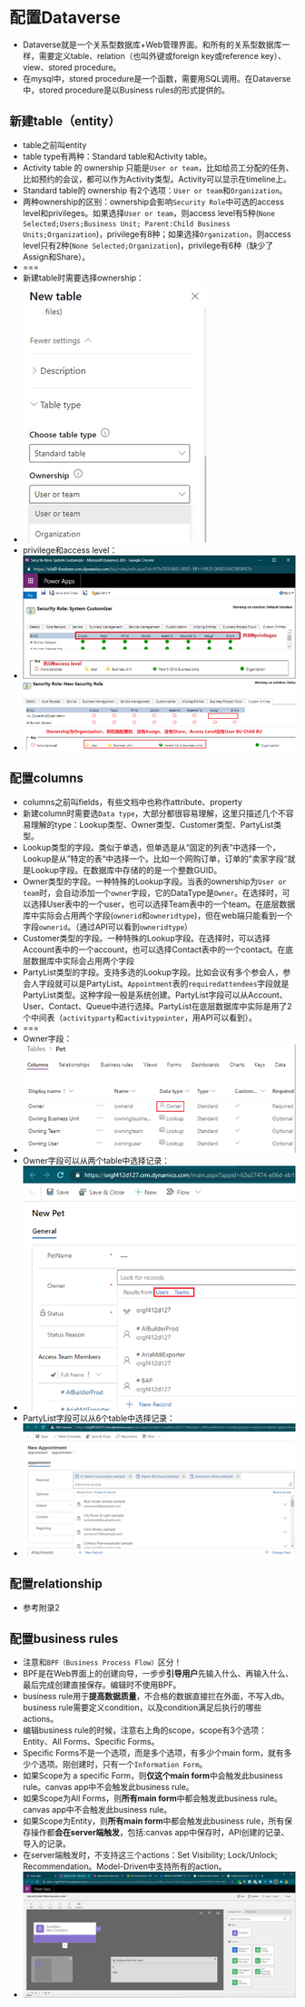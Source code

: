 # 配置Dataverse
+ Dataverse就是一个关系型数据库+Web管理界面。和所有的关系型数据库一样，需要定义table、relation（也叫外键或foreign key或reference key）、view、stored procedure。
+ 在mysql中，stored procedure是一个函数，需要用SQL调用。在Dataverse中，stored procedure是以Business rules的形式提供的。

## 新建table（entity）
+ table之前叫entity
+ table type有两种：Standard table和Activity table。
+ Activity table 的 ownership 只能是`User or team`，比如给员工分配的任务、比如预约的会议，都可以作为Activity类型。Activity可以显示在timeline上。
+ Standard table的 ownership 有2个选项：`User or team`和`Organization`。
+ 两种ownership的区别：ownership会影响`Security Role`中可选的access level和privileges。如果选择`User or team`，则access level有5种(`None Selected;Users;Business Unit; Parent:Child Business Units;Organization`)，privilege有8种；如果选择`Organization`，则access level只有2种(`None Selected;Organization`)，privilege有6种（缺少了Assign和Share）。
+ ===
+ 新建table时需要选择ownership：
+ ![](imgs/41-ownership.jpg)
+ privilege和access level：
+ ![](imgs/42-access-levels-privileges.jpg)
+ ![](imgs/42-access-levels-privileges-2.jpg)

## 配置columns
+ columns之前叫fields，有些文档中也称作attribute、property
+ 新建column时需要选`Data type`，大部分都很容易理解，这里只描述几个不容易理解的type：Lookup类型、Owner类型、Customer类型、PartyList类型。
+ Lookup类型的字段。类似于单选，但单选是从“固定的列表”中选择一个，Lookup是从”特定的表“中选择一个。比如一个网购订单，订单的”卖家字段“就是Lookup字段。在数据库中存储的的是一个整数GUID。
+ Owner类型的字段。一种特殊的Lookup字段。当表的ownership为`User or team`时，会自动添加一个`owner`字段，它的DataType是`Owner`。在选择时，可以选择User表中的一个user，也可以选择Team表中的一个team。在底层数据库中实际会占用两个字段(`ownerid`和`owneridtype`)，但在web端只能看到一个字段`ownerid`。（通过API可以看到`owneridtype`）
+ Customer类型的字段。一种特殊的Lookup字段。在选择时，可以选择Account表中的一个account，也可以选择Contact表中的一个contact。在底层数据库中实际会占用两个字段
+ PartyList类型的字段。支持多选的Lookup字段。比如会议有多个参会人，参会人字段就可以是PartyList。`Appointment`表的`requiredattendees`字段就是PartyList类型。这种字段一般是系统创建。PartyList字段可以从Account、User、Contact、Queue中进行选择。PartyList在底层数据库中实际是用了2个中间表（`activityparty`和`activitypointer`，用API可以看到）。
+ ===
+ Owner字段：
+ ![](imgs/43-Owner-DataType.png)
+ Owner字段可以从两个table中选择记录：
+ ![](imgs/44-Owner-DataType-Can-Choose-from-2-tables.png)
+ PartyList字段可以从6个table中选择记录：
+ ![](imgs/45-Appointment.png)

## 配置relationship
+ 参考附录2

## 配置business rules
+ 注意和`BPF（Business Process Flow）`区分！
+ BPF是在Web界面上的创建向导，一步步**引导用户**先输入什么、再输入什么、最后完成创建直接保存。编辑时不使用BPF。
+ business rule用于**提高数据质量**，不合格的数据直接拦在外面，不写入db。business rule需要定义condition，以及condition满足后执行的哪些actions。
+ 编辑business rule的时候，注意右上角的scope，scope有3个选项：Entity、All Forms、Specific Forms。
+ Specific Forms不是一个选项，而是多个选项，有多少个main form，就有多少个选项。刚创建时，只有一个`Information Form`。
+ 如果Scope为 a specific Form，则**仅这个main form**中会触发此business rule。canvas app中不会触发此business rule。
+ 如果Scope为All Forms，则**所有main form**中都会触发此business rule。canvas app中不会触发此business rule。
+ 如果Scope为Entity，则**所有main form**中都会触发此business rule，所有保存操作都**会在server端触发**，包括:canvas app中保存时，API创建的记录、导入的记录。
+ 在server端触发时，不支持这三个actions：Set Visibility; Lock/Unlock; Recommendation。Model-Driven中支持所有的action。
+ ![](imgs/46-business-rule-designer.jpg)
